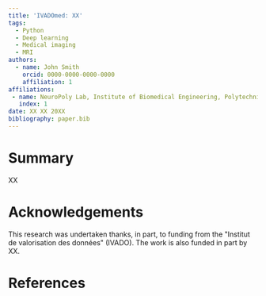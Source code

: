```yaml
---
title: 'IVADOmed: XX'
tags:
  - Python
  - Deep learning
  - Medical imaging
  - MRI
authors:
  - name: John Smith
    orcid: 0000-0000-0000-0000
    affiliation: 1
affiliations:
 - name: NeuroPoly Lab, Institute of Biomedical Engineering, Polytechnique Montreal, Montreal, Canada
   index: 1
date: XX XX 20XX
bibliography: paper.bib
---
```


# Summary

XX

# Acknowledgements

This research was undertaken thanks, in part, to funding from the "Institut de valorisation des données" (IVADO). The work is also funded in part by XX.

# References
